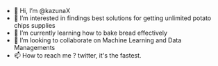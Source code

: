 - 👋 Hi, I’m @kazunaX
- 👀 I’m interested in findings best solutions for getting unlimited potato chips supplies
- 🌱 I’m currently learning how to bake bread effectively
- 💞️ I’m looking to collaborate on Machine Learning and Data Managements
- 📫 How to reach me ? twitter, it's the fastest.

<!---
kazunaX/kazunaX is a ✨ special ✨ repository because its `README.md` (this file) appears on your GitHub profile.
You can click the Preview link to take a look at your changes.
--->
